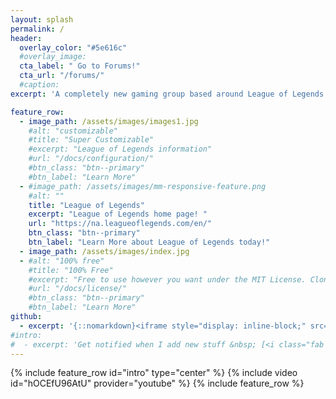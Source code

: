 ```yaml
---
layout: splash
permalink: /
header:
  overlay_color: "#5e616c"
  #overlay_image: 
  cta_label: " Go to Forums!"
  cta_url: "/forums/"
  #caption: 
excerpt: 'A completely new gaming group based around League of Legends and more. Join Now!<br /> <small><a href="https://play.na.leagueoflegends.com/en_US">League of Legends download. Join season 8! </a></small><br /><br /> '

feature_row:
  - image_path: /assets/images/images1.jpg
    #alt: "customizable"
    #title: "Super Customizable"
    #excerpt: "League of Legends information"
    #url: "/docs/configuration/"
    #btn_class: "btn--primary"
    #btn_label: "Learn More"
  - #image_path: /assets/images/mm-responsive-feature.png
    #alt: ""
    title: "League of Legends"
    excerpt: "League of Legends home page! "
    url: "https://na.leagueoflegends.com/en/"
    btn_class: "btn--primary"
    btn_label: "Learn More about League of Legends today!"
  - image_path: /assets/images/index.jpg
  - #alt: "100% free"
    #title: "100% Free"
    #excerpt: "Free to use however you want under the MIT License. Clone it, fork it, customize it, whatever!"
    #url: "/docs/license/"
    #btn_class: "btn--primary"
    #btn_label: "Learn More"
github:
  - excerpt: '{::nomarkdown}<iframe style="display: inline-block;" src="https://ghbtns.com/github-btn.html?user=mmistakes&repo=minimal-mistakes&type=star&count=true&size=large" frameborder="0" scrolling="0" width="160px" height="30px"></iframe> <iframe style="display: inline-block;" src="https://ghbtns.com/github-btn.html?user=mmistakes&repo=minimal-mistakes&type=fork&count=true&size=large" frameborder="0" scrolling="0" width="158px" height="30px"></iframe>{:/nomarkdown}'
#intro:
#  - excerpt: 'Get notified when I add new stuff &nbsp; [<i class="fab fa-twitter"></i> @mmistakes](https://twitter.com/mmistakes){: .btn .btn--twitter} [<i class="fab fa-paypal"></i> Tip Me](https://www.paypal.me/mmistakes){: .btn .btn--primary}'
---
```


{% include feature_row id="intro" type="center" %}
{% include video id="hOCEfU96AtU" provider="youtube" %}
{% include feature_row %}